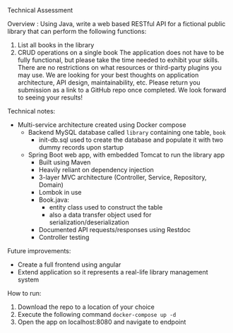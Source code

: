 Technical Assessment

Overview :
Using Java, write a web based RESTful API for a fictional public library that can perform the
following functions:
1. List all books in the library
2. CRUD operations on a single book
The application does not have to be fully functional, but please take the time needed to exhibit your
skills.
There are no restrictions on what resources or third-party plugins you may use. We are looking for
your best thoughts on application architecture, API design, maintainability, etc.
Please return you submission as a link to a GitHub repo once completed. We look forward to seeing
your results!

Technical notes:
- Multi-service architecture created using Docker compose
  - Backend MySQL database called `library` containing one table, `book`
    - init-db.sql used to create the database and populate it with two dummy records upon startup
  - Spring Boot web app, with embedded Tomcat to run the library app
    - Built using Maven
    - Heavily reliant on dependency injection
    - 3-layer MVC architecture (Controller, Service, Repository, Domain)
    - Lombok in use
    - Book.java:
      - entity class used to construct the table
      - also a data transfer object used for serialization/deserialization
    - Documented API requests/responses using Restdoc
    - Controller testing


Future improvements:
- Create a full frontend using angular
- Extend application so it represents a real-life library management system

How to run:
1. Download the repo to a location of your choice
2. Execute the following command `docker-compose up -d`
3. Open the app on localhost:8080 and navigate to endpoint
 

